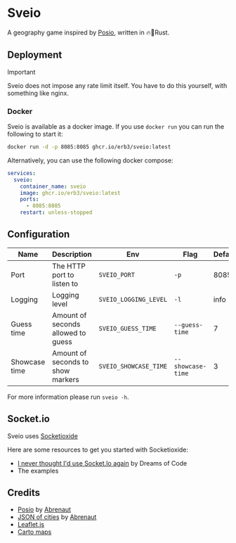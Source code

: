 # Sveio

A geography game inspired by [Posio](https://github.com/abrenaut/posio), written in 🔥🚀Rust.

## Deployment

> [!IMPORTANT]
> Sveio does not impose any rate limit itself.
> You have to do this yourself, with something like nginx.

### Docker

Sveio is available as a docker image. If you use `docker run` you can run the following to start it:

```bash
docker run -d -p 8085:8085 ghcr.io/erb3/sveio:latest
```

Alternatively, you can use the following docker compose:

```yml
services:
  sveio:
    container_name: sveio
    image: ghcr.io/erb3/sveio:latest
    ports:
      - 8085:8085
    restart: unless-stopped
```

## Configuration

| Name          | Description                        | Env                   | Flag              | Default |
| ------------- | ---------------------------------- | --------------------- | ----------------- | ------- |
| Port          | The HTTP port to listen to         | `SVEIO_PORT`          | `-p`              | 8085    |
| Logging       | Logging level                      | `SVEIO_LOGGING_LEVEL` | `-l`              | info    |
| Guess time    | Amount of seconds allowed to guess | `SVEIO_GUESS_TIME`    | `--guess-time`    | 7       |
| Showcase time | Amount of seconds to show markers  | `SVEIO_SHOWCASE_TIME` | `--showcase-time` | 3       |

For more information please run `sveio -h`.

## Socket.io

Sveio uses [Socketioxide](https://github.com/Totodore/socketioxide)

Here are some resources to get you started with Socketioxide:

- [I never thought I'd use Socket.Io again](https://www.youtube.com/watch?v=HEhhWL1oUTM) by Dreams of Code
- The examples

## Credits

- [Posio](https://github.com/abrenaut/posio) by [Abrenaut](https://github.com/abrenaut)
- [JSON of cities](https://github.com/abrenaut/posio/blob/master/game/data/cities.json) by [Abrenaut](https://github.com/abrenaut)
- [Leaflet.js](https://leafletjs.com/)
- [Carto maps](https://carto.com/)
